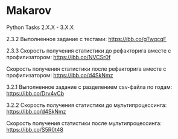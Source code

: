 # Makarov
Python Tasks 2.X.X - 3.X.X


2.3.2
Выполненное задание с тестами: https://ibb.co/gTwqcqF 


2.3.3
Скорость получения статистики до рефакторига вместе с профилизатором: https://ibb.co/NVCSr0f

Скорость получения статистики после рефакторига вместе с профилизатором: https://ibb.co/d4SkNmz


3.2.1
Выполненное задание с разделением csv-файла по годам: https://ibb.co/Drv4vCb


3.2.2
Скорость получения статистики до мультипроцессинга: https://ibb.co/d4SkNmz

Скорость получения статистики после мультипроцессинга: https://ibb.co/S5R0t48
